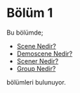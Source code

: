 # Bölüm 1

Bu bölümde;

* [Scene Nedir?](chapter_01/scene_nedir.md)
* [Demoscene Nedir?](chapter_01/demoscene_nedir.md)
* [Scener Nedir?](chapter_01/scener_nedir.md)
* [Group Nedir?](chapter_01/group_nedir.md)

bölümleri bulunuyor.

